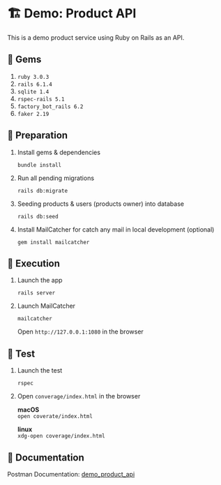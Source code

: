 # 🏗️ Demo: Product API

This is a demo product service using Ruby on Rails as an API.

## 💎 Gems

1. `ruby 3.0.3`
1. `rails 6.1.4`
1. `sqlite 1.4`
1. `rspec-rails 5.1`
1. `factory_bot_rails 6.2`
1. `faker 2.19`

## 🚧 Preparation

1. Install gems & dependencies

    `bundle install`

1. Run all pending migrations

    `rails db:migrate`

1. Seeding products & users (products owner) into database

    `rails db:seed`

1. Install MailCatcher for catch any mail in local development (optional)

    `gem install mailcatcher`

## 🚚 Execution

1. Launch the app

    `rails server`

1. Launch MailCatcher

    `mailcatcher`

    Open `http://127.0.0.1:1080` in the browser

## 🧪 Test

1. Launch the test

    `rspec`

1. Open `converage/index.html` in the browser

    **macOS**<br>
    `open coverate/index.html`

    **linux**<br>
    `xdg-open coverage/index.html`

## 📑 Documentation

Postman Documentation: [demo_product_api](https://documenter.getpostman.com/view/8596816/UVeCRTx8)
